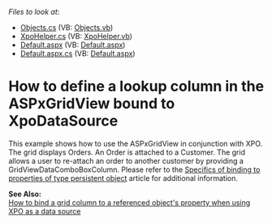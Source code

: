 <!-- default file list -->
*Files to look at*:

* [Objects.cs](./CS/App_Code/Objects.cs) (VB: [Objects.vb](./VB/App_Code/Objects.vb))
* [XpoHelper.cs](./CS/App_Code/XpoHelper.cs) (VB: [XpoHelper.vb](./VB/App_Code/XpoHelper.vb))
* [Default.aspx](./CS/Default.aspx) (VB: [Default.aspx](./VB/Default.aspx))
* [Default.aspx.cs](./CS/Default.aspx.cs) (VB: [Default.aspx](./VB/Default.aspx))
<!-- default file list end -->
# How to define a lookup column in the ASPxGridView bound to XpoDataSource


<p>This example shows how to use the ASPxGridView in conjunction with XPO. The grid displays Orders. An Order is attached to a Customer. The grid allows a user to re-attach an order to another customer by providing a GridViewDataComboBoxColumn. Please refer to the <a href="https://www.devexpress.com/Support/Center/p/A2783">Specifics of binding to properties of type persistent object</a> article for additional information.</p><p><strong>See Also:</strong><br />
<a href="https://www.devexpress.com/Support/Center/p/E255">How to bind a grid column to a referenced object's property when using XPO as a data source</a></p>

<br/>


